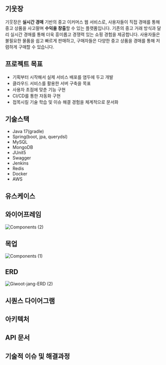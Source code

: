 ## 기웃장
기웃장은 **실시간 경매** 기반의 중고 이커머스 웹 서비스로, 사용자들이 직접 경매를 통해 중고 상품을 사고팔며 **수익을 창출**할 수 있는 플랫폼입니다. 기존의 중고 거래 방식과 달리 실시간 경매를 통해 더욱 흥미롭고 경쟁력 있는 쇼핑 경험을 제공합니다. 사용자들은 불필요한 물품을 쉽고 빠르게 판매하고, 구매자들은 다양한 중고 상품을 경매를 통해 저렴하게 구매할 수 있습니다.

## 프로젝트 목표
* 기획부터 시작해서 실제 서비스 배포를 염두에 두고 개발
* 클라우드 서비스를 활용한 서버 구축을 목표
* 사용자 초점에 맞춘 기능 구현
* CI/CD를 통한 자동화 구현
* 접목시킬 기술 학습 및 이슈 해결 경험을 체계적으로 문서화

## 기술스택
* Java 17(gradle)
* Spring(boot, jpa, querydsl)
* MySQL
* MongoDB
* JUnit5
* Swagger
* Jenkins
* Redis
* Docker
* AWS

## 유스케이스

## 와이어프레임
![Components (2)](https://github.com/user-attachments/assets/b3a69d74-519f-4bda-b59c-c3f0409f9717)

## 목업
![Components (1)](https://github.com/user-attachments/assets/42f164af-1f2f-454c-8416-52096fffd7b3)

## ERD
![Giwoot-jang-ERD (2)](https://github.com/user-attachments/assets/91caf398-c2fb-464f-83ab-916d367d7e4d)

## 시퀀스 다이어그램

## 아키텍처

## API 문서

## 기술적 이슈 및 해결과정
